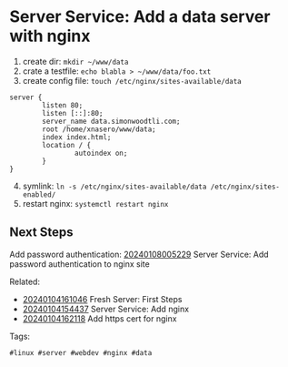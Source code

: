 # Server Service: Add a data server with nginx

1. create dir: `mkdir ~/www/data`
1. crate a testfile: `echo blabla > ~/www/data/foo.txt`
1. create config file: `touch /etc/nginx/sites-available/data`

```
server {
        listen 80;
        listen [::]:80;
        server_name data.simonwoodtli.com;
        root /home/xnasero/www/data;
        index index.html;
        location / {
                autoindex on;
        }
}
```

4. symlink: `ln -s /etc/nginx/sites-available/data /etc/nginx/sites-enabled/`
4. restart nginx: `systemctl restart nginx`

## Next Steps

Add password authentication: [20240108005229](/20240108005229/) Server Service: Add password authentication to nginx site

Related:

* [20240104161046](/20240104161046/) Fresh Server: First Steps
* [20240104154437](/20240104154437/) Server Service: Add nginx
* [20240104162118](/20240104162118/) Add https cert for nginx

Tags:

    #linux #server #webdev #nginx #data

